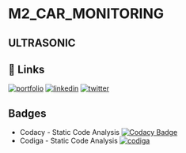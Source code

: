 # M2_CAR_MONITORING
## ULTRASONIC
## 🔗 Links
[![portfolio](https://img.shields.io/badge/my_portfolio-000?style=for-the-badge&logo=ko-fi&logoColor=white)](https://github.com/Shyam2526)
[![linkedin](https://img.shields.io/badge/linkedin-0A66C2?style=for-the-badge&logo=linkedin&logoColor=white)](https://www.linkedin.com/in/shyamkumar-r-647786201/)
[![twitter](https://img.shields.io/badge/twitter-1DA1F2?style=for-the-badge&logo=twitter&logoColor=white)](https://twitter.com/shyamkumar2526)
## Badges 
* Codacy - Static Code Analysis
[![Codacy Badge](https://app.codacy.com/project/badge/Grade/bfa8db013be648bdb5f1a6d37bf6970c)](https://www.codacy.com/gh/Shyam2526/M2_CAR_MONITORING/dashboard?utm_source=github.com&amp;utm_medium=referral&amp;utm_content=Shyam2526/M2_CAR_MONITORING&amp;utm_campaign=Badge_Grade)
* Codiga - Static Code Analysis
[![codiga](https://img.shields.io/badge/CODIGA_GRADE-A-green.svg)](https://app.codiga.io/project/33072/dashboard)
